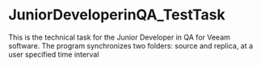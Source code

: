 # JuniorDeveloperinQA_TestTask
This is the technical task for the Junior Developer in QA for Veeam software.  The program synchronizes two folders: source and replica, at a user specified time interval
